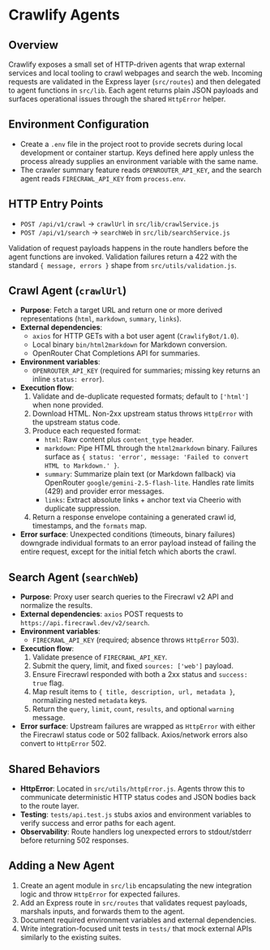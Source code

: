 # Crawlify Agents

## Overview
Crawlify exposes a small set of HTTP-driven agents that wrap external services and local tooling to crawl webpages and search the web. Incoming requests are validated in the Express layer (`src/routes`) and then delegated to agent functions in `src/lib`. Each agent returns plain JSON payloads and surfaces operational issues through the shared `HttpError` helper.

## Environment Configuration
- Create a `.env` file in the project root to provide secrets during local development or container startup. Keys defined here apply unless the process already supplies an environment variable with the same name.
- The crawler summary feature reads `OPENROUTER_API_KEY`, and the search agent reads `FIRECRAWL_API_KEY` from `process.env`.

## HTTP Entry Points
- `POST /api/v1/crawl` → `crawlUrl` in `src/lib/crawlService.js`
- `POST /api/v1/search` → `searchWeb` in `src/lib/searchService.js`

Validation of request payloads happens in the route handlers before the agent functions are invoked. Validation failures return a 422 with the standard `{ message, errors }` shape from `src/utils/validation.js`.

## Crawl Agent (`crawlUrl`)
- **Purpose**: Fetch a target URL and return one or more derived representations (`html`, `markdown`, `summary`, `links`).
- **External dependencies**:
  - `axios` for HTTP GETs with a bot user agent (`CrawlifyBot/1.0`).
  - Local binary `bin/html2markdown` for Markdown conversion.
  - OpenRouter Chat Completions API for summaries.
- **Environment variables**:
  - `OPENROUTER_API_KEY` (required for summaries; missing key returns an inline `status: error`).
- **Execution flow**:
  1. Validate and de-duplicate requested formats; default to `['html']` when none provided.
  2. Download HTML. Non-2xx upstream status throws `HttpError` with the upstream status code.
  3. Produce each requested format:
     - `html`: Raw content plus `content_type` header.
     - `markdown`: Pipe HTML through the `html2markdown` binary. Failures surface as `{ status: 'error', message: 'Failed to convert HTML to Markdown.' }`.
     - `summary`: Summarize plain text (or Markdown fallback) via OpenRouter `google/gemini-2.5-flash-lite`. Handles rate limits (429) and provider error messages.
     - `links`: Extract absolute links + anchor text via Cheerio with duplicate suppression.
  4. Return a response envelope containing a generated crawl id, timestamps, and the `formats` map.
- **Error surface**: Unexpected conditions (timeouts, binary failures) downgrade individual formats to an error payload instead of failing the entire request, except for the initial fetch which aborts the crawl.

## Search Agent (`searchWeb`)
- **Purpose**: Proxy user search queries to the Firecrawl v2 API and normalize the results.
- **External dependencies**: `axios` POST requests to `https://api.firecrawl.dev/v2/search`.
- **Environment variables**:
  - `FIRECRAWL_API_KEY` (required; absence throws `HttpError` 503).
- **Execution flow**:
  1. Validate presence of `FIRECRAWL_API_KEY`.
  2. Submit the query, limit, and fixed `sources: ['web']` payload.
  3. Ensure Firecrawl responded with both a 2xx status and `success: true` flag.
  4. Map result items to `{ title, description, url, metadata }`, normalizing nested `metadata` keys.
  5. Return the `query`, `limit`, `count`, `results`, and optional `warning` message.
- **Error surface**: Upstream failures are wrapped as `HttpError` with either the Firecrawl status code or 502 fallback. Axios/network errors also convert to `HttpError` 502.

## Shared Behaviors
- **HttpError**: Located in `src/utils/httpError.js`. Agents throw this to communicate deterministic HTTP status codes and JSON bodies back to the route layer.
- **Testing**: `tests/api.test.js` stubs axios and environment variables to verify success and error paths for each agent.
- **Observability**: Route handlers log unexpected errors to stdout/stderr before returning 502 responses.

## Adding a New Agent
1. Create an agent module in `src/lib` encapsulating the new integration logic and throw `HttpError` for expected failures.
2. Add an Express route in `src/routes` that validates request payloads, marshals inputs, and forwards them to the agent.
3. Document required environment variables and external dependencies.
4. Write integration-focused unit tests in `tests/` that mock external APIs similarly to the existing suites.
